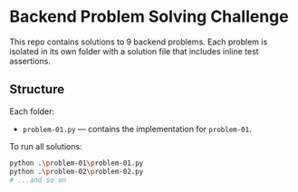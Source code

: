 # Backend Problem Solving Challenge

This repo contains solutions to 9 backend problems. Each problem is isolated in its own folder with a solution file that includes inline test assertions.

## Structure
Each folder:
- `problem-01.py` — contains the implementation for `problem-01`.

To run all solutions:
```bash
python .\problem-01\problem-01.py
python .\problem-02\problem-02.py
# ...and so on
```
